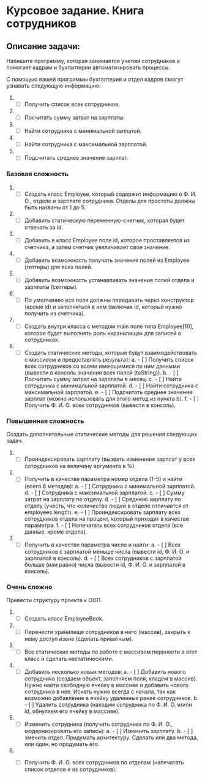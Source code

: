 # Курсовое задание. Книга сотрудников
## Описание задачи:
Напишите программу, которая занимается учетом сотрудников и помогает кадрам и бухгалтерии автоматизировать процессы.

С помощью вашей программы бухгалтерия и отдел кадров смогут узнавать следующую информацию:
1. - [ ] Получить список всех сотрудников.
2. - [ ] Посчитать сумму затрат на зарплаты.
3. - [ ] Найти сотрудника с минимальной заплатой.
4. - [ ] Найти сотрудника с максимальной зарплатой.
5. - [ ] Подсчитать среднее значение зарплат. 

### Базовая сложность 
1. - [ ] Создать класс Employee, который содержит информацию о Ф. И. О., отделе и зарплате сотрудника. Отделы для простоты должны быть названы от 1 до 5.
2. - [ ] Добавить статическую переменную-счетчик, которая будет отвечать за id.
3. - [ ] Добавить в класс Employee поле id, которое проставляется из счетчика, а затем счетчик увеличивает свое значение. 
4. - [ ] Добавить возможность получать значения полей из Employee (геттеры) для всех полей.
5. - [ ] Добавить возможность устанавливать значения полей отдела и зарплаты (сеттеры).
6. - [ ] По умолчанию все поля должны передавать через конструктор (кроме id) и заполняться в нем (включая id, который нужно получить из счетчика).
7. - [ ] Создать внутри класса с методом main поле типа Employee[10], которое будет выполнять роль «хранилища» для записей о сотрудниках.
8. - [ ] Создать статические методы, которые будут взаимодействовать с массивом и предоставлять результат:
a. - [ ] Получить список всех сотрудников со всеми имеющимися по ним данными (вывести в консоль значения всех полей (toString)).
b. - [ ] Посчитать сумму затрат на зарплаты в месяц.
c. - [ ] Найти сотрудника с минимальной зарплатой.
d. - [ ] Найти сотрудника с максимальной зарплатой. 
e. - [ ] Подсчитать среднее значение зарплат (можно использовать для этого метод из пункта b). 
f. - [ ] Получить Ф. И. О. всех сотрудников (вывести в консоль).

### Повышенная сложность

Создать дополнительные статические методы для решения следующих задач.
1. - [ ] Проиндексировать зарплату (вызвать изменение зарплат у всех сотрудников на величину аргумента в %).
2. - [ ] Получить в качестве параметра номер отдела (1–5) и найти (всего 6 методов):
a. - [ ] Сотрудника с минимальной зарплатой.
d. - [ ] Сотрудника с максимальной зарплатой.
c. - [ ] Сумму затрат на зарплату по отделу.
d. - [ ] Среднюю зарплату по отделу (учесть, что количество людей в отделе отличается от employees.length).
e. - [ ] Проиндексировать зарплату всех сотрудников отдела на процент, который приходит в качестве параметра.
f. - [ ] Напечатать всех сотрудников отдела (все данные, кроме отдела).
3. - [ ] Получить в качестве параметра число и найти:
a. - [ ] Всех сотрудников с зарплатой меньше числа (вывести id, Ф. И. О. и зарплатой в консоль).
d. - [ ] Всех сотрудников с зарплатой больше (или равно) числа (вывести id, Ф. И. О. и зарплатой в консоль).

### Очень сложно
Привести структуру проекта к ООП.
1. - [ ] Создать класс EmployeeBook.
2. - [ ] Перенести хранилище сотрудников в него (массив), закрыть к нему доступ извне (сделать приватным).
3. - [ ] Все статические методы по работе с массивом перенести в этот класс и сделать нестатическими.
4. - [ ] Добавить несколько новых методов:
a. - [ ] Добавить нового сотрудника (создаем объект, заполняем поля, кладем в массив).
   Нужно найти свободную ячейку в массиве и добавить нового сотрудника в нее. Искать нужно всегда с начала, так как возможно добавление в ячейку удаленных ранее сотрудников.
b. - [ ] Удалить сотрудника (находим сотрудника по Ф. И. О. и/или id, обнуляем его ячейку в массиве).
5. - [ ] Изменить сотрудника (получить сотрудника по Ф. И. О., модернизировать его запись): 
a. - [ ] Изменить зарплату.
b. - [ ] зменить отдел.
   Придумать архитектуру. Сделать или два метода, или один, но продумать его.
6. - [ ] Получить Ф. И. О. всех сотрудников по отделам (напечатать список отделов и их сотрудников).

